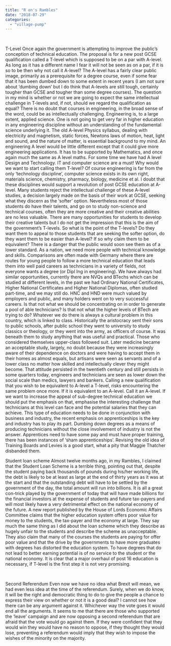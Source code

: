 ```yaml
---
title: "R on's Rambles"
date: "2018-07-29"
categories: 
  - "village-pump"
---
```


 

T-Level Once again the government is attempting to improve the public’s conception of technical education. The proposal is for a new post GCSE qualification called a T-level which is supposed to be on a par with A-level. As long as it has a different name I fear it will not be seen as on a par, if it is so to be then why not call it A-level? The A-level has a fairly clear public image, primarily as a prerequisite for a degree course, even if some fear that it has been dumbed down to some extent in recent years (I am not sure about ‘dumbing down’ but I do think that A-levels are still tough, certainly tougher than GCSE and tougher than some degree courses). The question in my mind is whether or not we are going to expect the same intellectual challenge in T-levels and, if not, should we regard the qualification as equal? There is no doubt that courses in engineering, in the broad sense of the word, could be as intellectually challenging. Engineering is, to a large extent, applied science. One is not going to get very far in higher education in any engineering discipline without an understanding of the fundamental science underlying it. The old A-level Physics syllabus, dealing with electricity and magnetism, static forces, Newtons laws of motion, heat, light and sound, and the nature of matter, is essential background to my mind. An engineering A level would be little different except that it could give more engineering applications. It has to be supported by Mathematics, and once again much the same as A level maths. For some time we have had A level Design and Technology. IT and computer science are a must! Why would we want to start calling them T-level? Of course engineering is far from the only ‘technology discipline’, computer science exists in its own right, materials science, chemistry, pharmacy, biology, medicine et al. I doubt that these disciplines would support a revolution of post GCSE education at A-level. Many students reject the intellectual challenge of these A-level studies, a decision largely made on the basis of their work at GCSE, seeking what they discern as the ‘softer’ option. Nevertheless most of those students do have their talents, and go on to study non-science and technical courses, often they are more creative and their creative abilities are no less valuable. There are many opportunities for students to develop their creative talents but I do not get the impression that this is the aim of the government’s T-levels. So what is the point of the T-levels? Do they want them to appeal to those students that are seeking the softer option, do they want them to be easier than A-level? If so why claim them to be equivalent? There is a danger that the public would soon see them as of a lower standard. As a nation, we need more people with technical knowledge and skills. Comparisons are often made with Germany where there are routes for young people to follow a more technical education that leads them into well paid careers as technicians in a variety of fields, not everyone wants a degree (or Dipl Ing in engineering). We have always had similar opportunities, currently there are NVQs and BTechs which can be studied at different levels, in the past we had Ordinary National Certificates, Higher National Certificates and Higher National Diplomas, often studied part-time, and we may still do. HNC and HND were much valued by employers and public, and many holders went on to very successful careers. Is that not what we should be concentrating on in order to generate a pool of able technicians? Is that not what the higher levels of BTech are trying to do? Whatever we do there is always a cultural problem in this country, which is linked to class. Historically the aristocracy sent their sons to public schools, after public school they went to university to study classics or theology, or they went into the army, as officers of course. It was beneath them to study anything that was useful and practical. Those who considered themselves upper-class followed suit. Later medicine became an acceptable study, largely, no doubt because they were increasingly aware of their dependence on doctors and were having to accept them in their homes as almost equals, but artisans were seen as servants and of a lower class no matter how skilled and intellectually clever they might become. That attitude persisted in the twentieth century and still persists in some quarters today, engineers and technicians are seen as lower down the social scale than medics, lawyers and bankers. Calling a new qualification that you wish to be equivalent to A-level a T-level, risks encountering the same problem once more. If it is equivalent to an A-level. Call it an A-level. If we want to increase the appeal of sub-degree technical education we should put the emphasis on that, emphasise the interesting challenge that technicians at this level can face and the potential salaries that they can achieve. This type of education needs to be done in conjunction with business and industry, the recent emphasis on apprenticeships is the key and industry has to play its part. Dumbing down degrees as a means of producing technicians without the close involvement of industry is not the answer. Apprentices need to have some pay and must have proper training, there has been instances of ‘sham apprenticeships’. Revising the old idea of Training Boards and Levies is a good start, what a pity that Maggie Thatcher disbanded them.

Student loan scheme Almost twelve months ago, in my Rambles, I claimed that the Student Loan Scheme is a terrible thing, pointing out that, despite the student paying back thousands of pounds during his/her working life, the debt is likely to be at least as large at the end of thirty years as it was at the start and that the outstanding debt will have to be settled by the government of the day, the total amount will run into billions. It is all a great con-trick played by the government of today that will have made billions for the financial investors at the expense of students and future tax-payers and will most likely have a very detrimental effect on the national economy of the future. A new report published by the House of Lords Economic Affairs Committee claims that the higher education system offers poor value for money to the students, the tax-payer and the economy at large. They say much the same thing as I did about the loan scheme which they describe as hugely unfair to the students and describe the scheme as unacceptable. They also claim that many of the courses the students are paying for offer poor value and that the drive by the governments to have more graduates with degrees has distorted the education system. To have degrees that do not lead to better earning potential is of no service to the student or the national economy. It is clear that a major overhaul of post 16 education is necessary, if T-level is the first step it is not very promising.

 

Second Referendum Even now we have no idea what Brexit will mean, we had even less idea at the time of the referendum. Surely, when we do know, it will be the right and democratic thing to do to give the people a chance to express their view on whether or not it is a good deal? I cannot see how there can be any argument against it. Whichever way the vote goes it would end all the arguments. It seems to me that there are those who supported the ‘leave’ campaign and are now opposing a second referendum that are afraid that the vote would go against them. If they were confident that they would win they would have no reason to oppose, if they thought they would lose, preventing a referendum would imply that they wish to impose the wishes of the minority on the majority.
